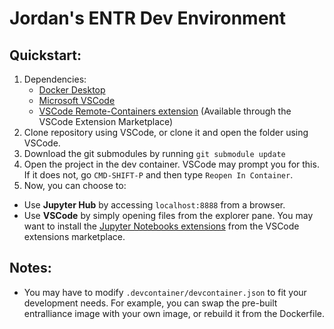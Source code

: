 # Jordan's ENTR Dev Environment



## Quickstart:

1. Dependencies:
    - [Docker Desktop](https://www.docker.com/products/docker-desktop/)
    - [Microsoft VSCode](https://code.visualstudio.com)
    - [VSCode Remote-Containers extension](https://marketplace.visualstudio.com/items?itemName=ms-vscode-remote.remote-containers) (Available through the VSCode Extension Marketplace)
2. Clone repository using VSCode, or clone it and open the folder using VSCode.
3. Download the git submodules by running `git submodule update`
4. Open the project in the dev container. VSCode may prompt you for this. If it does not, go `CMD-SHIFT-P` and then type `Reopen In Container`.
5. Now, you can choose to:
- Use **Jupyter Hub** by accessing `localhost:8888` from a browser.
- Use **VSCode** by simply opening files from the explorer pane. You may want to install the [Jupyter Notebooks extensions](https://marketplace.visualstudio.com/items?itemName=ms-toolsai.jupyter) from the VSCode extensions marketplace.

## Notes:

- You may have to modify `.devcontainer/devcontainer.json` to fit your development needs. For example, you can swap the pre-built entralliance image with your own image, or rebuild it from the Dockerfile.


